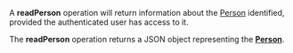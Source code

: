 A **readPerson** operation will return information about the [Person](#tag/people) identified, provided the authenticated user has access to it.

The **readPerson** operation returns a JSON object representing the [**Person**](#tag/people).
